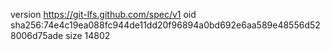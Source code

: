 version https://git-lfs.github.com/spec/v1
oid sha256:74e4c19ea088fc944de11dd20f96894a0bd692e6aa589e48556d528006d75ade
size 14802
